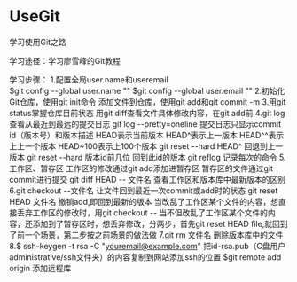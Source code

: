 # UseGit
学习使用Git之路


学习途径：学习廖雪峰的Git教程

学习步骤：
		  1.配置全局user.name和useremail<br>
		  		$git config --global user.name ""
		  		$git config --global user.email ""
		  2.初始化Git仓库，使用git init命令
		  	添加文件到仓库，使用git add和git commit -m
		  3.用git status掌握仓库目前状态
		    用git diff查看文件具体修改内容，在git add前
		  4.git log 查看从最近到最远的提交日志
		  	git log --pretty=oneline 提交日志只显示commit id（版本号）和版本描述
		  	HEAD表示当前版本
		  	HEAD^表示上一版本
		  	HEAD^^表示上上一个版本
		  	HEAD~100表示上100个版本
		  	git reset --hard HEAD^ 回退到上一版本
		  	git reset --hard 版本id前几位 回到此id的版本
			git reflog 记录每次的命令
		  5.工作区、暂存区
		  	工作区的修改通过git add添加进暂存区
		  	暂存区的文件通过git commit进行提交
		  	git diff HEAD -- 文件名 查看工作区和版本库中最新版本的区别
		  6.git checkout --文件名 让文件回到最近一次commit或add时的状态
		  	git reset HEAD 文件名 撤销add,即回到最新的版本
		  	当改乱了工作区某个文件的内容，想直接丢弃工作区的修改时，用git checkout --
		  	当不但改乱了工作区某个文件的内容，还添加到了暂存区时，想丢弃修改，分两步，首先git reset HEAD file,就回到了前一个场景，第二步按之前场景的做法做
		  7.git rm 文件名 删除版本库中的文件
		  8.$ ssh-keygen -t rsa -C "youremail@example.com"
		  	把id-rsa.pub（C盘用户administrative/ssh文件夹）的内容复制到网站添加ssh的位置
		  	$git remote add origin 添加远程库


